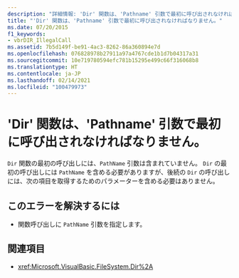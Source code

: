 ```yaml
---
description: "詳細情報: 'Dir' 関数は、'Pathname' 引数で最初に呼び出されなければなりません。"
title: "'Dir' 関数は、'Pathname' 引数で最初に呼び出されなければなりません。"
ms.date: 07/20/2015
f1_keywords:
- vbrDIR_IllegalCall
ms.assetid: 7b5d149f-be91-4ac3-8262-86a360894e7d
ms.openlocfilehash: 076828978b27911a97a4767cde1b1d7b04317a31
ms.sourcegitcommit: 10e719780594efc781b15295e499c66f316068b8
ms.translationtype: HT
ms.contentlocale: ja-JP
ms.lasthandoff: 02/14/2021
ms.locfileid: "100479973"
---
```

# <a name="dir-function-must-first-be-called-with-a-pathname-argument"></a>'Dir' 関数は、'Pathname' 引数で最初に呼び出されなければなりません。

`Dir` 関数の最初の呼び出しには、`PathName` 引数は含まれていません。 `Dir` の最初の呼び出しには `PathName` を含める必要がありますが、後続の `Dir` の呼び出しには、次の項目を取得するためのパラメーターを含める必要はありません。

## <a name="to-correct-this-error"></a>このエラーを解決するには

- 関数呼び出しに `PathName` 引数を指定します。

## <a name="see-also"></a>関連項目

- <xref:Microsoft.VisualBasic.FileSystem.Dir%2A>
